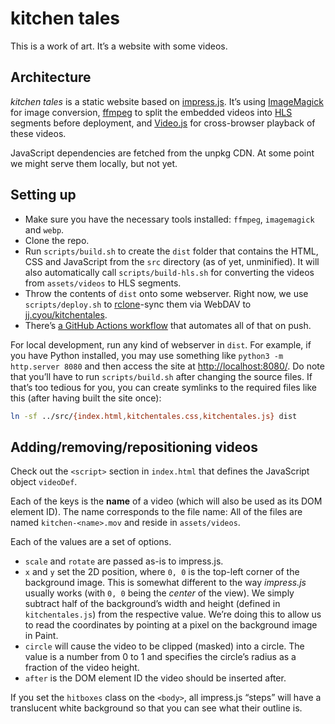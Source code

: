 # kitchen tales

This is a work of art.
It’s a website with some videos.

## Architecture

_kitchen tales_ is a static website based on [impress.js](https://impress.js.org/).
It’s using [ImageMagick](https://imagemagick.org/) for image conversion, [ffmpeg](https://ffmpeg.org/) to split the embedded videos into [HLS](https://en.wikipedia.org/wiki/HTTP_Live_Streaming) segments before deployment, and [Video.js](https://videojs.com/) for cross-browser playback of these videos.

JavaScript dependencies are fetched from the unpkg CDN.
At some point we might serve them locally, but not yet.

## Setting up

* Make sure you have the necessary tools installed: `ffmpeg`, `imagemagick` and `webp`.
* Clone the repo.
* Run `scripts/build.sh` to create the `dist` folder that contains the HTML, CSS and JavaScript from the `src` directory (as of yet, unminified). It will also automatically call `scripts/build-hls.sh` for converting the videos from `assets/videos` to HLS segments.
* Throw the contents of `dist` onto some webserver. Right now, we use `scripts/deploy.sh` to [rclone](https://rclone.org/)-sync them via WebDAV to [jj.cyou/kitchentales](https://jj.cyou/kitchentales/).
* There’s [a GitHub Actions workflow](.github/workflows/auto-deploy.yaml) that automates all of that on push.

For local development, run any kind of webserver in `dist`.
For example, if you have Python installed, you may use something like `python3 -m http.server 8080` and then access the site at <http://localhost:8080/>.
Do note that you’ll have to run `scripts/build.sh` after changing the source files.
If that’s too tedious for you, you can create symlinks to the required files like this (after having built the site once):

```sh
ln -sf ../src/{index.html,kitchentales.css,kitchentales.js} dist
```

## Adding/removing/repositioning videos

Check out the `<script>` section in `index.html` that defines the JavaScript object `videoDef`.

Each of the keys is the **name** of a video (which will also be used as its DOM element ID).
The name corresponds to the file name:
All of the files are named `kitchen-<name>.mov` and reside in `assets/videos`.

Each of the values are a set of options.

* `scale` and `rotate` are passed as-is to impress.js.
* `x` and `y` set the 2D position, where `0, 0` is the top-left corner of the background image. This is somewhat different to the way _impress.js_ usually works (with `0, 0` being the _center_ of the view). We simply subtract half of the background’s width and height (defined in `kitchentales.js`) from the respective value. We’re doing this to allow us to read the coordinates by pointing at a pixel on the background image in Paint.
* `circle` will cause the video to be clipped (masked) into a circle. The value is a number from 0 to 1 and specifies the circle’s radius as a fraction of the video height.
* `after` is the DOM element ID the video should be inserted after.

If you set the `hitboxes` class on the `<body>`, all impress.js “steps” will have a translucent white background so that you can see what their outline is.
